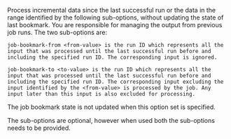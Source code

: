  Process incremental data since the last successful run or the data in the range identified by the following sub-options, without updating the state of last bookmark. You are responsible for managing the output from previous job runs. The two sub-options are:

    job-bookmark-from <from-value> is the run ID which represents all the input that was processed until the last successful run before and including the specified run ID. The corresponding input is ignored.

    job-bookmark-to <to-value> is the run ID which represents all the input that was processed until the last successful run before and including the specified run ID. The corresponding input excluding the input identified by the <from-value> is processed by the job. Any input later than this input is also excluded for processing.

The job bookmark state is not updated when this option set is specified.

The sub-options are optional, however when used both the sub-options needs to be provided. 
